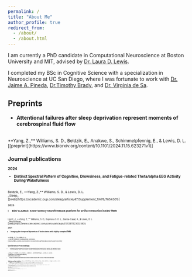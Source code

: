 ```yaml
---
permalink: /
title: "About Me"
author_profile: true
redirect_from: 
  - /about/
  - /about.html
---
```


I am currently a PhD candidate in Computational Neuroscience at Boston University and MIT, advised by [Dr. Laura D. Lewis]( https://www.lewisneurolab.org/).

I completed my BSc in Cognitive Science with a specialization in Neuroscience at UC San Diego, where I was fortunate to work with [Dr. Jaime A. Pineda](https://bci.ucsd.edu/Home.html), [Dr.Timothy Brady](https://bradylab.ucsd.edu/), and [Dr. Virginia de Sa](https://pages.ucsd.edu/~desa/people.html).

Preprints
-----
- **Attentional failures after sleep deprivation represent moments of cerebrospinal fluid flow**
<br>
<small>**Yang, Z.,** Williams, S. D., Beldzik, E., Anakwe, S., Schimmelpfennig, E., & Lewis, D. L.
<br>
[[preprint](https://www.biorxiv.org/content/10.1101/2024.11.15.623271v1)]<small>
<br>

Journal publications
-----
**2024**
- **Distinct Spectral Pattern of Cognitive, Drowsiness, and Fatigue-related Theta/alpha EEG Activity During Wakefulness**
<br>
<small>Beldzik, E., **Yang, Z.,** Williams, S. D.,  & Lewis, D. L. 
<br>
_Sleep_
<br>
[[web](https://academic.oup.com/sleep/article/47/Supplement_1/A78/7654301)] <small>

**2023**
- **EEG-LLAMAS: A low-latency neurofeedback platform for artifact reduction in EEG-fMRI**
<br>
<small>Levitt, J., **Yang, Z.,** Williams, S. D., Espinosa S. E. L., Garcia-Casal, A., & Lewis, D. L. 
<br>
_NeuroImage_
<br>
[[web](https://www.sciencedirect.com/science/article/pii/S1053811923002380)] <small>

**2021**
- **Imaging the temporal dynamics of brain states with highly sampled fMRI**
<br>
<small>**Yang, Z.,** & Lewis, D. L. 
<br>
_Current Opinion in Behavioral Sciences_
<br>
[[web](https://www.sciencedirect.com/science/article/pii/S2352154621000279)] <small>


Conference Proceedings 
-----
- **Cerebrospinal fluid flow closely tracks behavioral performance during an attention task**
<br>
<small>**Yang, Z.,** Williams, S. D., Beldzik, E., Anakwe, S., Schimmelpfennig, E., & Lewis, D. L.(2024)
<br>
_Organization for Human Brain Mapping_
<br>
[[pdf](/files/posterv2.pdf)]<small>

- **Changes in Osmolyte Concentration and Excitatory-Inhibitory Balance after 24 Hours of Total Sleep Deprivation**
<br>
<small>Williams, S. D., **Yang, Z.,** Anakwe, S., Licata, J., Schimmelpfennig, E., Bosli, M., Leonard, N., Vinal, I., Aon, M., Valdiviezo, Z., Tacugue, N., & Lewis, D. L.(2024) 
<br>
_ISMRM Workshop on MR Spectroscopy_<small>

- **Fast fMRI imaging of amygdala BOLD hemodynamics in major depressive disorder after 26 hours of total sleep deprivation**
<br>
<small>Williams, S. D., **Yang, Z.,** Anakwe, S., Licata, J., Schimmelpfennig, E., Bosli, M., Leonard, N., Vinal, I., Aon, M., Valdiviezo, Z., Tacugue, N., 
Fitzgerald, H., Otto, M., & Lewis, D. L.(2024) 
<br>
_Society of Biological Psychiatry_<small>


- **Elucidating the theta paradox: distinct spectral characteristics of cognitive- and drowsiness-related increases in midfrontal theta EEG activity**
<br>
<small>Beldzik, E., **Yang, Z.,** Williams, S. D., & Lewis, D. L.(2023) 
<br>
_Society for Neuroscience_<small>

- **SWADEE: A GUI-based tool for slow wave activity detection via EEG and eyetracking**
<br>
<small>**Yang, Z.,** Williams, S. D., Tacugue, N., Valdiviezo, Z., Hua, J., Ly, T., Aon, M., Vinal, I., Schimmelpfennig, E., Leonard, N. M.,
Zimmerman, D., Yee, J., & Lewis, D. L.(2022) 
<br>
_Society for Neuroscience_<small>

- **The MotoNet: An MRI-Compatible EEG Net with Embedded Motion Sensors**
<br>
<small>van der Kouwe, A., Jeong, H., **Yang, Z.,** Straney, D., Frost, R., Lewis, L., & Bonmassar, G. (2022) 
<br>
_ISMRM_
<br>
[[web](https://cds.ismrm.org/protected/22MProceedings/PDFfiles/0636.html)]<small>


- **Update on a longitudinal pilot study to assess the effects of gamma neurofeedback on cognitive function in schizophrenia patients**
<br>
<small>**Yang, Z.,** Pineda, J., Shu, I-W., Onton, J., Rivas, A., Zhen, N., Ring, L., Bordyug, ., Singh, F. (2018) 
<br>
_Society for Neuroscience_<small>

- **Role of gamma neurofeedback in working memory of persons diagnosed with schizophrenia**
<br>
<small>Herrera, E. I.,  Singh, F., Smith, A., **Yang, Z.,** Ring, L., Amello, A., Pineda, J. (2017) 
<br>
_Society for Neuroscience_<small>

- **Neurofeedback on Working Memory in Schizophrenia Patients**
<br>
<small>Singh, F., Smith, A., Dudeck, R., Cheng, R., Gosla, R., **Yang, Z.,** Pineda, J. (2016) 
<br>
_Society for Neuroscience_<small>